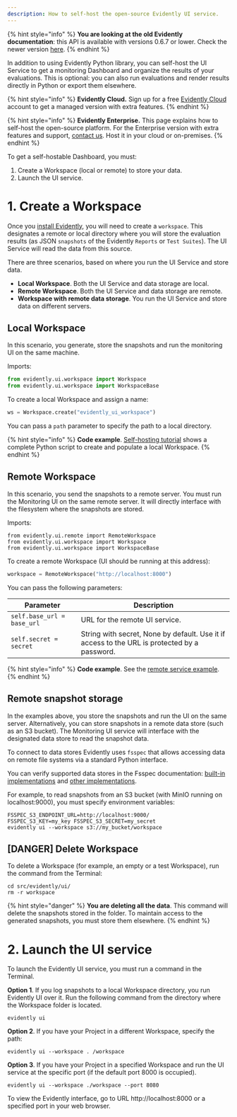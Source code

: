```yaml
---
description: How to self-host the open-source Evidently UI service.
---
```


{% hint style="info" %}
**You are looking at the old Evidently documentation**: this API is available with versions 0.6.7 or lower. Check the newer version [here](https://docs.evidentlyai.com/introduction).
{% endhint %}

In addition to using Evidently Python library, you can self-host the UI Service to get a monitoring Dashboard and organize the results of your evaluations. This is optional: you can also run evaluations and render results directly in Python or export them elsewhere.

{% hint style="info" %}
**Evidently Cloud.** Sign up for a free [Evidently Cloud](cloud_account.md) account to get a managed version with extra features.
{% endhint %}

{% hint style="info" %}
**Evidently Enterprise.** This page explains how to self-host the open-source platform. For the Enterprise version with extra features and support, [contact us](https://www.evidentlyai.com/get-demo). Host it in your cloud or on-premises.
{% endhint %}

To get a self-hostable Dashboard, you must:
1. Create a Workspace (local or remote) to store your data.
2. Launch the UI service.

# 1. Create a Workspace

Once you [install Evidently](install-evidently.md), you will need to create a `workspace`. This designates a remote or local directory where you will store the evaluation results (as JSON `snapshots` of the Evidently `Reports` or `Test Suites`). The UI Service will read the data from this source. 

There are three scenarios, based on where you run the UI Service and store data. 
* **Local Workspace**. Both the UI Service and data storage are local.
* **Remote Workspace**. Both the UI Service and data storage are remote.
* **Workspace with remote data storage**. You run the UI Service and store data on different servers.

## Local Workspace

In this scenario, you generate, store the snapshots and run the monitoring UI on the same machine.

Imports:
```python
from evidently.ui.workspace import Workspace
from evidently.ui.workspace import WorkspaceBase
```

To create a local Workspace and assign a name:

```python
ws = Workspace.create("evidently_ui_workspace")
```

You can pass a `path` parameter to specify the path to a local directory.

{% hint style="info" %}
**Code example**. [Self-hosting tutorial](../examples/tutorial-monitoring.md) shows a complete Python script to create and populate a local Workspace.
{% endhint %}

## Remote Workspace

In this scenario, you send the snapshots to a remote server. You must run the Monitoring UI on the same remote server. It will directly interface with the filesystem where the snapshots are stored.

Imports:

```
from evidently.ui.remote import RemoteWorkspace
from evidently.ui.workspace import Workspace
from evidently.ui.workspace import WorkspaceBase
```

To create a remote Workspace (UI should be running at this address):

```python
workspace = RemoteWorkspace("http://localhost:8000")
```

You can pass the following parameters:

| Parameter | Description |
|---|---|
| `self.base_url = base_url` | URL for the remote UI service. |
| `self.secret = secret` | String with secret, None by default. Use it if access to the URL is protected by a password. |

{% hint style="info" %}
**Code example**. See the [remote service example](https://github.com/evidentlyai/evidently/tree/main/examples/service).
{% endhint %}

## Remote snapshot storage

In the examples above, you store the snapshots and run the UI on the same server. Alternatively, you can store snapshots in a remote data store (such as an S3 bucket). The Monitoring UI service will interface with the designated data store to read the snapshot data.

To connect to data stores Evidently uses `fsspec` that allows accessing data on remote file systems via a standard Python interface. 

You can verify supported data stores in the Fsspec documentation: [built-in implementations](https://filesystem-spec.readthedocs.io/en/latest/api.html#built-in-implementations) and [other implementations](https://filesystem-spec.readthedocs.io/en/latest/api.html#other-known-implementations).

For example, to read snapshots from an S3 bucket (with MinIO running on localhost:9000), you must specify environment variables:

```
FSSPEC_S3_ENDPOINT_URL=http://localhost:9000/
FSSPEC_S3_KEY=my_key FSSPEC_S3_SECRET=my_secret
evidently ui --workspace s3://my_bucket/workspace
```

## [DANGER] Delete Workspace

To delete a Workspace (for example, an empty or a test Workspace), run the command from the Terminal:

```
cd src/evidently/ui/
rm -r workspace
```

{% hint style="danger" %}
**You are deleting all the data**. This command will delete the snapshots stored in the folder. To maintain access to the generated snapshots, you must store them elsewhere.
{% endhint %}

# 2. Launch the UI service

To launch the Evidently UI service, you must run a command in the Terminal.

**Option 1**. If you log snapshots to a local Workspace directory, you run Evidently UI over it. Run the following command from the directory where the Workspace folder is located.

```
evidently ui
```

**Option 2**. If you have your Project in a different Workspace, specify the path:

```
evidently ui --workspace . /workspace
```

**Option 3**. If you have your Project in a specified Workspace and run the UI service at the specific port (if the default port 8000 is occupied).

```
evidently ui --workspace ./workspace --port 8080
```

To view the Evidently interface, go to URL http://localhost:8000 or a specified port in your web browser.
